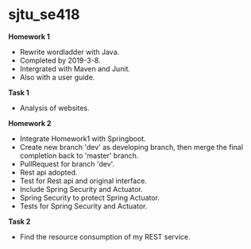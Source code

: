 # sjtu_se418

**Homework 1**
- Rewrite wordladder with Java.
- Completed by 2019-3-8.
- Intergrated with Maven and Junit.
- Also with a user guide.

**Task 1**
- Analysis of websites.

**Homework 2**
- Integrate Homework1 with Springboot.
- Create new branch 'dev' as developing branch, then merge the final completion back to 'master' branch.
- PullRequest for branch 'dev'.
- Rest api adopted.
- Test for Rest api and original interface.
- Include Spring Security and Actuator.
- Spring Security to protect Spring Actuator.
- Tests for Spring Security and Actuator.

**Task 2**
- Find the resource consumption of my REST service.

